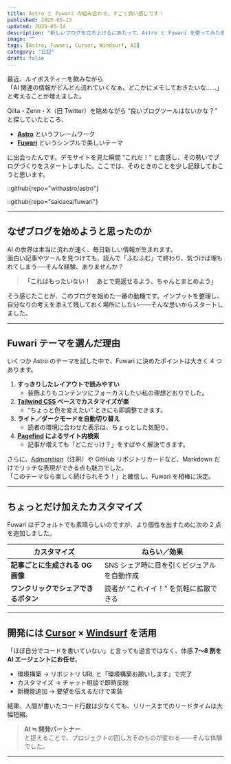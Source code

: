 ```yaml
---
title: Astro と Fuwari の組み合わせ、すごく良い感じです！
published: 2025-05-13
updated: 2025-05-14
description: "新しいブログを立ち上げるにあたって、Astro と Fuwari を使ってみた感想など。"
image: ""
tags: [Astro, Fuwari, Cursor, Windsurf, AI]
category: "日記"
draft: false
---
```


最近、ルイボスティーを飲みながら  
「AI 関連の情報がどんどん流れていくなぁ。どこかにメモしておきたいな……」  
と考えることが増えました。

Qiita・Zenn・X（旧 Twitter）を眺めながら “良いブログツールはないかな？” と探していたところ、  
- **[Astro](https://astro.build)** というフレームワーク  
- **[Fuwari](https://astro.build/themes/details/fuwari)** というシンプルで美しいテーマ  

に出会ったんです。デモサイトを見た瞬間 “これだ！” と直感し、その勢いでブログづくりをスタートしました。ここでは、そのときのことを少し記録しておこうと思います。

::github{repo="withastro/astro"}

::github{repo="saicaca/fuwari"}

---

## なぜブログを始めようと思ったのか

AI の世界は本当に流れが速く、毎日新しい情報が生まれます。  
面白い記事やツールを見つけても、読んで「ふむふむ」で終わり、気づけば埋もれてしまう──そんな経験、ありませんか？

> **「これはもったいない！ あとで見返せるよう、ちゃんとまとめよう」**

そう感じたことが、このブログを始めた一番の動機です。インプットを整理し、自分なりの考えを添えて残しておく場所にしたい――そんな思いからスタートしました。

---

## Fuwari テーマを選んだ理由

いくつか Astro のテーマを試した中で、Fuwari に決めたポイントは大きく 4 つあります。

1. **すっきりしたレイアウトで読みやすい**  
   - 装飾よりもコンテンツにフォーカスしたい私の理想どおりでした。  
2. **[Tailwind CSS](https://tailwindcss.com) ベースでカスタマイズが楽**  
   - “ちょっと色を変えたい” ときにも即調整できます。  
3. **ライト／ダークモードを自動切り替え**  
   - 読者の環境に合わせた表示は、ちょっとした気配り。  
4. **[Pagefind](https://pagefind.app) によるサイト内検索**  
   - 記事が増えても「どこだっけ？」をすばやく解決できます。

さらに、[Admonition](https://astro-cactus.chriswilliams.dev/posts/markdown-elements/admonistions/)（注釈）や GitHub リポジトリカードなど、Markdown だけでリッチな表現ができる点も魅力でした。  
「このテーマなら楽しく続けられそう！」と確信し、Fuwari を相棒に決定。

---

## ちょっとだけ加えたカスタマイズ

Fuwari はデフォルトでも素晴らしいのですが、より個性を出すために次の 2 点を追加しました。

| カスタマイズ                              | ねらい／効果 |
|-------------------------------------------|--------------|
| **記事ごとに生成される OG 画像**            | SNS シェア時に目を引くビジュアルを自動作成 |
| **ワンクリックでシェアできるボタン**         | 読者が “これイイ！” を気軽に拡散できる |

---

## 開発には [Cursor](https://www.cursor.com) × [Windsurf](https://windsurf.com/editor) を活用

「ほぼ自分でコードを書いていない」と言っても過言ではなく、体感 **7〜8 割を AI エージェントにお任せ**。  
- 環境構築 → リポジトリ URL と「環境構築お願いします」で完了  
- カスタマイズ → チャット相談で即時反映  
- 新機能追加 → 要望を伝えるだけで実装  

結果、人間が書いたコード行数は少なくても、リリースまでのリードタイムは大幅短縮。  
> **AI ≒ 開発パートナー**  
と捉えることで、プロジェクトの回し方そのものが変わる――そんな体験でした。

---